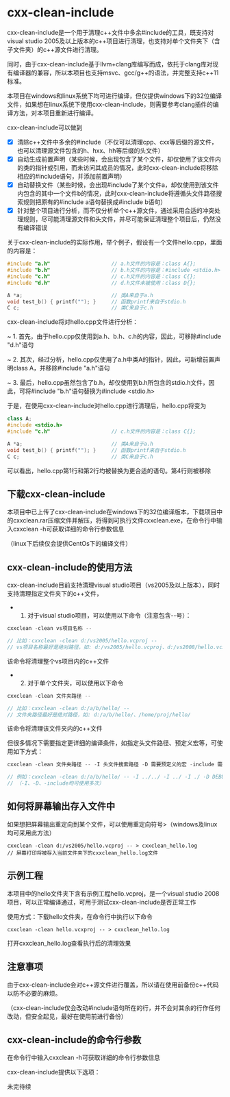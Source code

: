 cxx-clean-include
=====

cxx-clean-include是一个用于清理c++文件中多余#include的工具，既支持对visual studio 2005及以上版本的c++项目进行清理，也支持对单个文件夹下（含子文件夹）的c++源文件进行清理。

同时，由于cxx-clean-include基于llvm+clang库编写而成，依托于clang库对现有编译器的兼容，所以本项目也支持msvc、gcc/g++的语法，并完整支持c++11标准。

本项目在windows和linux系统下均可进行编译，但仅提供windows下的32位编译文件，如果想在linux系统下使用cxx-clean-include，则需要参考clang插件的编译方法，对本项目重新进行编译。

cxx-clean-include可以做到

- [x] 清除c++文件中多余的#include（不仅可以清理cpp、cxx等后缀的源文件，也可以清理源文件包含的h、hxx、hh等后缀的头文件）
- [x] 自动生成前置声明（某些时候，会出现包含了某个文件，却仅使用了该文件内的类的指针或引用，而未访问其成员的情况，此时cxx-clean-include将移除相应的#include语句，并添加前置声明）
- [x] 自动替换文件（某些时候，会出现#include了某个文件a，却仅使用到该文件内包含的其中一个文件b的情况，此时cxx-clean-include将遵循头文件路径搜索规则把原有的#include a语句替换成#include b语句）
- [x] 针对整个项目进行分析，而不仅分析单个c++源文件，通过采用合适的冲突处理规则，尽可能清理源文件和头文件，并尽可能保证清理整个项目后，仍然没有编译错误

关于cxx-clean-include的实际作用，举个例子，假设有一个文件hello.cpp，里面的内容是：

```cpp
#include "a.h"                    // a.h文件的内容是：class A{};
#include "b.h"                    // b.h文件的内容是：#include <stdio.h>
#include "c.h"                    // c.h文件的内容是：class C{};
#include "d.h"                    // d.h文件未被使用：class D{};

A *a;                             // 类A来自于a.h
void test_b() { printf(""); }     // 函数printf来自于stdio.h
C c;                              // 类C来自于c.h
```

cxx-clean-include将对hello.cpp文件进行分析：

~ 1. 首先，由于hello.cpp仅使用到a.h、b.h、c.h的内容，因此，可移除#include "d.h"语句

~ 2. 其次，经过分析，hello.cpp仅使用了a.h中类A的指针，因此，可新增前置声明class A，并移除#include "a.h"语句

~ 3. 最后，hello.cpp虽然包含了b.h，却仅使用到b.h所包含的stdio.h文件，因此，可将#include "b.h"语句替换为#include <stdio.h>

于是，在使用cxx-clean-include对hello.cpp进行清理后，hello.cpp将变为

```cpp
class A;
#include <stdio.h>
#include "c.h"                    // c.h文件的内容是：class C{};

A *a;                             // 类A来自于a.h
void test_b() { printf(""); }     // 函数printf来自于stdio.h
C c;                              // 类C来自于c.h
```

可以看出，hello.cpp第1行和第2行均被替换为更合适的语句。第4行则被移除

## 下载cxx-clean-include

本项目中已上传了cxx-clean-include在windows下的32位编译版本，下载项目中的cxxclean.rar压缩文件并解压，将得到可执行文件cxxclean.exe，在命令行中输入cxxclean -h可获取详细的命令行参数信息

（linux下后续仅会提供CentOs下的编译文件）

## cxx-clean-include的使用方法

cxx-clean-include目前支持清理visual studio项目（vs2005及以上版本），同时支持清理指定文件夹下的c++文件，

* 1. 对于visual studio项目，可以使用以下命令（注意包含--号）：

```cpp
cxxclean -clean vs项目名称 --

// 比如：cxxclean -clean d:/vs2005/hello.vcproj --
// vs项目名称最好是绝对路径，如: d:/vs2005/hello.vcproj、d:/vs2008/hello.vcxproj
```

该命令将清理整个vs项目内的c++文件

* 2. 对于单个文件夹，可以使用以下命令

```cpp
cxxclean -clean 文件夹路径 --

// 比如：cxxclean -clean d:/a/b/hello/ --
// 文件夹路径最好是绝对路径，如: d:/a/b/hello/、/home/proj/hello/
```

该命令将清理该文件夹内的c++文件

但很多情况下需要指定更详细的编译条件，如指定头文件路径、预定义宏等，可使用如下方式：

```cpp
cxxclean -clean 文件夹路径 -- -I 头文件搜索路径 -D 需要预定义的宏 -include 需要强制包含的文件

// 例如：cxxclean -clean d:/a/b/hello/ -- -I ../../ -I ../ -I ./ -D DEBUG -D WIN32 -include platform.h
// （-I、-D、-include均可使用多次）
```

## 如何将屏幕输出存入文件中

如果想把屏幕输出重定向到某个文件，可以使用重定向符号>（windows及linux均可采用此方法）
```
cxxclean -clean d:/vs2005/hello.vcproj -- > cxxclean_hello.log
// 屏幕打印将被存入当前文件夹下的cxxclean_hello.log文件
```
## 示例工程

本项目中的hello文件夹下含有示例工程hello.vcproj，是一个visual studio 2008项目，可以正常编译通过，可用于测试cxx-clean-include是否正常工作

使用方式：下载hello文件夹，在命令行中执行以下命令

```
cxxclean -clean hello.vcxproj -- > cxxclean_hello.log
```

打开cxxclean_hello.log查看执行后的清理效果

## 注意事项

由于cxx-clean-include会对c++源文件进行覆盖，所以请在使用前备份c++代码以防不必要的麻烦。

（cxx-clean-include仅会改动#include语句所在的行，并不会对其余的行作任何改动，但安全起见，最好在使用前进行备份）

## cxx-clean-include的命令行参数

在命令行中输入cxxclean -h可获取详细的命令行参数信息

cxx-clean-include提供以下选项：

未完待续